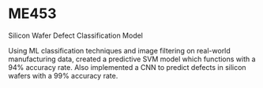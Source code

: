 # ME453
Silicon Wafer Defect Classification Model

Using ML classification techniques and image filtering on real-world manufacturing data, created a predictive SVM model which functions with a 94% accuracy rate. Also implemented a CNN to predict defects in silicon wafers with a 99% accuracy rate.
